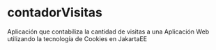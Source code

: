 # contadorVisitas
Aplicación que contabiliza la cantidad de visitas a una Aplicación Web utilizando la tecnología de Cookies en JakartaEE
